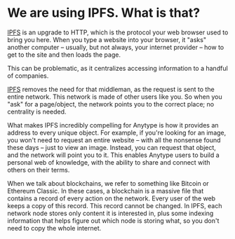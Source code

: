 # We are using IPFS. What is that?

[IPFS](https://docs.ipfs.io/concepts/what-is-ipfs/) is an upgrade to HTTP, which is the protocol your web browser used to bring you here. When you type a website into your browser, it "asks" another computer – usually, but not always, your internet provider – how to get to the site and then loads the page.

This can be problematic, as it centralizes accessing information to a handful of companies.

[IPFS](https://docs.ipfs.io/concepts/what-is-ipfs/) removes the need for that middleman, as the request is sent to the entire network. This network is made of other users like you. So when you "ask" for a page/object, the network points you to the correct place; no centrality is needed.

What makes IPFS incredibly compelling for Anytype is how it provides an address to every unique object. For example, if you're looking for an image, you won't need to request an entire website – with all the nonsense found these days – just to view an image. Instead, you can request that object, and the network will point you to it. This enables Anytype users to build a personal web of knowledge, with the ability to share and connect with others on their terms.

When we talk about blockchains, we refer to something like Bitcoin or Ethereum Classic. In these cases, a blockchain is a massive file that contains a record of every action on the network. Every user of the web keeps a copy of this record. This record cannot be changed. In IPFS, each network node stores only content it is interested in, plus some indexing information that helps figure out which node is storing what, so you don't need to copy the whole internet.
